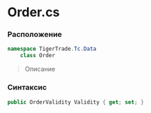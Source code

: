 
# Order.cs
### Расположение
```csharp
namespace TigerTrade.Tc.Data  
    class Order
```

> Описание

### Синтаксис
```csharp
public OrderValidity Validity { get; set; }
```
